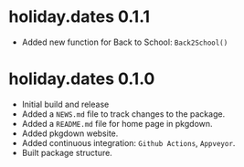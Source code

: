 # holiday.dates 0.1.1
* Added new function for Back to School: `Back2School()`

# holiday.dates 0.1.0

* Initial build and release
* Added a `NEWS.md` file to track changes to the package.
* Added a `README.md` file for home page in pkgdown.
* Added pkgdown website.
* Added continuous integration: `Github Actions`, `Appveyor`.
* Built package structure.


